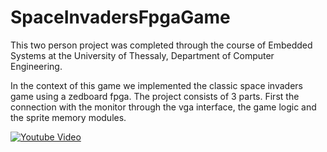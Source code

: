 # SpaceInvadersFpgaGame

This two person project was completed through the course of Embedded Systems
at the University of Thessaly, Department of Computer Engineering. 

In the context of this game we implemented the classic space invaders game 
using a zedboard fpga. The project consists of 3 parts. First the connection
with the monitor through the vga interface, the game logic and the sprite memory modules.

[![Youtube Video](https://img.youtube.com/vi/RFtkbf2oi48/0.jpg)](https://www.youtube.com/watch?v=RFtkbf2oi48)

